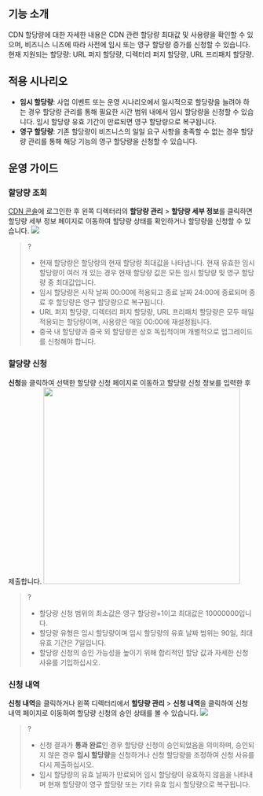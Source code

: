 

## 기능 소개

CDN 할당량에 대한 자세한 내용은 CDN 관련 할당량 최대값 및 사용량을 확인할 수 있으며, 비즈니스 니즈에 따라 사전에 임시 또는 영구 할당량 증가를 신청할 수 있습니다. 현재 지원되는 할당량: URL 퍼지 할당량, 디렉터리 퍼지 할당량, URL 프리패치 할당량.


## 적용 시나리오

- **임시 할당량**: 사업 이벤트 또는 운영 시나리오에서 일시적으로 할당량을 늘려야 하는 경우 할당량 관리를 통해 필요한 시간 범위 내에서 임시 할당량을 신청할 수 있습니다. 임시 할당량 유효 기간이 만료되면 영구 할당량으로 복구됩니다.
- **영구 할당량**: 기존 할당량이 비즈니스의 일일 요구 사항을 충족할 수 없는 경우 할당량 관리를 통해 해당 기능의 영구 할당량을 신청할 수 있습니다.


## 운영 가이드

### 할당량 조회
[CDN 콘솔](https://console.cloud.tencent.com/cdn)에 로그인한 후 왼쪽 디렉터리의 **할당량 관리** > **할당량 세부 정보**를 클릭하면 할당량 세부 정보 페이지로 이동하여 할당량 상태를 확인하거나 할당량을 신청할 수 있습니다.
![](https://qcloudimg.tencent-cloud.cn/raw/639ffc2ab525c8d0e2d182308083c284.png)

>?
>- 현재 할당량은 할당량의 현재 할당량 최대값을 나타냅니다. 현재 유효한 임시 할당량이 여러 개 있는 경우 현재 할당량 값은 모든 임시 할당량 및 영구 할당량 중 최대값입니다.
>- 임시 할당량은 시작 날짜 00:00에 적용되고 종료 날짜 24:00에 종료되며 종료 후 할당량은 영구 할당량으로 복구됩니다.
>- URL 퍼지 할당량, 디렉터리 퍼지 할당량, URL 프리패치 할당량은 모두 매일 적용되는 할당량이며, 사용량은 매일 00:00에 재설정됩니다.
>- 중국 내 할당량과 중국 외 할당량은 상호 독립적이며 개별적으로 업그레이드를 신청해야 합니다.


### 할당량 신청
**신청**을 클릭하여 선택한 할당량 신청 페이지로 이동하고 할당량 신청 정보를 입력한 후 제출합니다.
<img src="https://qcloudimg.tencent-cloud.cn/raw/98b184df936427d244b938598e48e58d.png" width="400px">


>?
>- 할당량 신청 범위의 최소값은 영구 할당량+1이고 최대값은 10000000입니다.
>- 할당량 유형은 임시 할당량이며 임시 할당량의 유효 날짜 범위는 90일, 최대 유효 기간은 7일입니다.
>- 할당량 신청의 승인 가능성을 높이기 위해 합리적인 할당 값과 자세한 신청 사유를 기입하십시오.


### 신청 내역
**신청 내역**을 클릭하거나 왼쪽 디렉터리에서 **할당량 관리** > **신청 내역**을 클릭하여 신청 내역 페이지로 이동하여 할당량 신청의 승인 상태를 볼 수 있습니다.
![](https://qcloudimg.tencent-cloud.cn/raw/89b536711e0e7c0c9b12230c709e9e97.png)
>?
>- 신청 결과가 **통과 완료**인 경우 할당량 신청이 승인되었음을 의미하며, 승인되지 않은 경우 **임시 할당량**을 신청하거나 신청 할당량을 조정하여 신청 사유를 다시 제출하십시오.
>- 임시 할당량의 유효 날짜가 만료되어 임시 할당량이 유효하지 않음을 나타내며 현재 할당량이 영구 할당량 또는 기타 유효 임시 할당량으로 복구됩니다.
